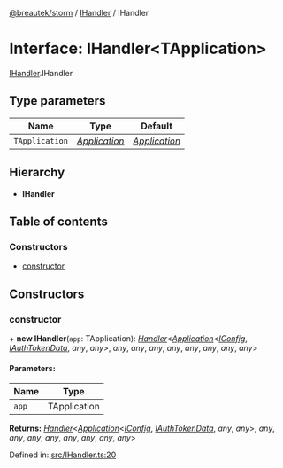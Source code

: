 [@breautek/storm](../README.md) / [IHandler](../modules/ihandler.md) / IHandler

# Interface: IHandler<TApplication\>

[IHandler](../modules/ihandler.md).IHandler

## Type parameters

Name | Type | Default |
------ | ------ | ------ |
`TApplication` | [*Application*](../classes/application.application-1.md) | [*Application*](../classes/application.application-1.md) |

## Hierarchy

* **IHandler**

## Table of contents

### Constructors

- [constructor](ihandler.ihandler-1.md#constructor)

## Constructors

### constructor

\+ **new IHandler**(`app`: TApplication): [*Handler*](../classes/handler.handler-1.md)<[*Application*](../classes/application.application-1.md)<[*IConfig*](iconfig.iconfig-1.md), [*IAuthTokenData*](iauthtokendata.iauthtokendata-1.md), *any*, *any*\>, *any*, *any*, *any*, *any*, *any*, *any*, *any*, *any*\>

#### Parameters:

Name | Type |
------ | ------ |
`app` | TApplication |

**Returns:** [*Handler*](../classes/handler.handler-1.md)<[*Application*](../classes/application.application-1.md)<[*IConfig*](iconfig.iconfig-1.md), [*IAuthTokenData*](iauthtokendata.iauthtokendata-1.md), *any*, *any*\>, *any*, *any*, *any*, *any*, *any*, *any*, *any*, *any*\>

Defined in: [src/IHandler.ts:20](https://github.com/breautek/storm/blob/8748493/src/IHandler.ts#L20)
